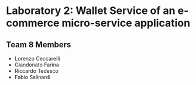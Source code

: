 # Laboratory 2: Wallet Service of an e-commerce micro-service application

## Team 8 Members

* Lorenzo Ceccarelli
* Giandonato Farina
* Riccardo Tedesco
* Fabio Salinardi

